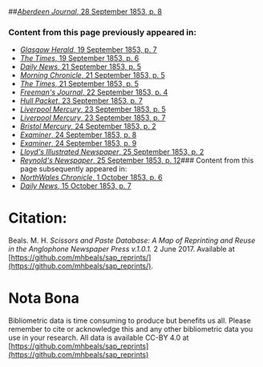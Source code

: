 ##[*Aberdeen Journal*, 28 September 1853, p. 8](https://mhbeals.github.io/sap_html/Aberdeen-Journal/Aberdeen-Journal-28-September-1853-p-8)

### Content from this page previously appeared in:
+ [*Glasgow Herald*, 19 September 1853, p. 7](https://mhbeals.github.io/sap_html/Glasgow-Herald/Glasgow-Herald-19-September-1853-p-7)
+ [*The Times*, 19 September 1853, p. 6](https://mhbeals.github.io/sap_html/The-Times/The-Times-19-September-1853-p-6)
+ [*Daily News*, 21 September 1853, p. 5](https://mhbeals.github.io/sap_html/Daily-News/Daily-News-21-September-1853-p-5)
+ [*Morning Chronicle*, 21 September 1853, p. 5](https://mhbeals.github.io/sap_html/Morning-Chronicle/Morning-Chronicle-21-September-1853-p-5)
+ [*The Times*, 21 September 1853, p. 5](https://mhbeals.github.io/sap_html/The-Times/The-Times-21-September-1853-p-5)
+ [*Freeman's Journal*, 22 September 1853, p. 4](https://mhbeals.github.io/sap_html/Freeman's-Journal/Freeman's-Journal-22-September-1853-p-4)
+ [*Hull Packet*, 23 September 1853, p. 7](https://mhbeals.github.io/sap_html/Hull-Packet/Hull-Packet-23-September-1853-p-7)
+ [*Liverpool Mercury*, 23 September 1853, p. 5](https://mhbeals.github.io/sap_html/Liverpool-Mercury/Liverpool-Mercury-23-September-1853-p-5)
+ [*Liverpool Mercury*, 23 September 1853, p. 7](https://mhbeals.github.io/sap_html/Liverpool-Mercury/Liverpool-Mercury-23-September-1853-p-7)
+ [*Bristol Mercury*, 24 September 1853, p. 2](https://mhbeals.github.io/sap_html/Bristol-Mercury/Bristol-Mercury-24-September-1853-p-2)
+ [*Examiner*, 24 September 1853, p. 8](https://mhbeals.github.io/sap_html/Examiner/Examiner-24-September-1853-p-8)
+ [*Examiner*, 24 September 1853, p. 9](https://mhbeals.github.io/sap_html/Examiner/Examiner-24-September-1853-p-9)
+ [*Lloyd's Illustrated Newspaper*, 25 September 1853, p. 2](https://mhbeals.github.io/sap_html/Lloyd's-Illustrated-Newspaper/Lloyd's-Illustrated-Newspaper-25-September-1853-p-2)
+ [*Reynold's Newspaper*, 25 September 1853, p. 12](https://mhbeals.github.io/sap_html/Reynold's-Newspaper/Reynold's-Newspaper-25-September-1853-p-12)### Content from this page subsequently appeared in:
+ [*NorthWales Chronicle*, 1 October 1853, p. 6](https://mhbeals.github.io/sap_html/NorthWales-Chronicle/NorthWales-Chronicle-1-October-1853-p-6)
+ [*Daily News*, 15 October 1853, p. 7](https://mhbeals.github.io/sap_html/Daily-News/Daily-News-15-October-1853-p-7)
                    
# Citation: 

Beals. M. H. *Scissors and Paste Database: A Map of Reprinting and Reuse in the Anglophone Newspaper Press v.1.0.1.* 2 June 2017. Available at [https://github.com/mhbeals/sap_reprints/](https://github.com/mhbeals/sap_reprints/). 
                    
# Nota Bona

Bibliometric data is time consuming to produce but benefits us all. Please remember to cite or acknowledge this and any other bibliometric data you use in your research. All data is available CC-BY 4.0 at [https://github.com/mhbeals/sap_reprints](https://github.com/mhbeals/sap_reprints)
